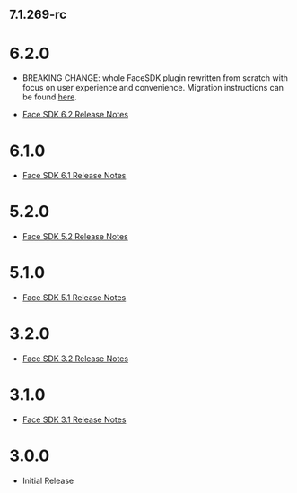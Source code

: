 ## 7.1.269-rc
# 6.2.0

* BREAKING CHANGE: whole FaceSDK plugin rewritten from scratch with focus on user experience and convenience. Migration instructions can be found [here](https://docs.regulaforensics.com/develop/face-sdk/migration-guides/v6.1-to-v6.2/flutter/).

* [Face SDK 6.2 Release Notes](https://docs.regulaforensics.com/develop/face-sdk/release-notes/6-2/)

# 6.1.0

* [Face SDK 6.1 Release Notes](https://docs.regulaforensics.com/develop/face-sdk/release-notes/6-1/)

# 5.2.0

* [Face SDK 5.2 Release Notes](https://docs.regulaforensics.com/develop/face-sdk/release-notes/release-notes-5-2/)

# 5.1.0

* [Face SDK 5.1 Release Notes](https://docs.regulaforensics.com/develop/face-sdk/release-notes/release-notes-5-1/)

# 3.2.0

* [Face SDK 3.2 Release Notes](https://docs.regulaforensics.com/develop/face-sdk/release-notes/release-notes-3.2/)

# 3.1.0

* [Face SDK 3.1 Release Notes](https://docs.regulaforensics.com/develop/face-sdk/release-notes/release-notes-3.1/)

# 3.0.0

* Initial Release